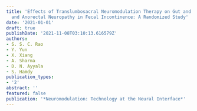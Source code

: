```yaml
---
title: 'Effects of Translumbosacral Neuromodulation Therapy on Gut and Brain Interactions
  and Anorectal Neuropathy in Fecal Incontinence: A Randomized Study'
date: '2021-01-01'
draft: true
publishDate: '2021-11-08T03:10:13.616579Z'
authors:
- S. S. C. Rao
- Y. Yun
- X. Xiang
- A. Sharma
- D. N. Ayyala
- S. Hamdy
publication_types:
- '2'
abstract: ''
featured: false
publication: '*Neuromodulation: Technology at the Neural Interface*'
---
```


